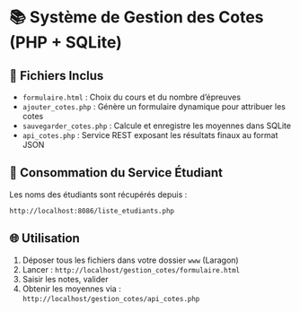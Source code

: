 # 📚 Système de Gestion des Cotes (PHP + SQLite)

## 🔧 Fichiers Inclus

- `formulaire.html` : Choix du cours et du nombre d’épreuves
- `ajouter_cotes.php` : Génère un formulaire dynamique pour attribuer les cotes
- `sauvegarder_cotes.php` : Calcule et enregistre les moyennes dans SQLite
- `api_cotes.php` : Service REST exposant les résultats finaux au format JSON

## 🔗 Consommation du Service Étudiant

Les noms des étudiants sont récupérés depuis :
```
http://localhost:8086/liste_etudiants.php
```

## 🌐 Utilisation

1. Déposer tous les fichiers dans votre dossier `www` (Laragon)
2. Lancer : `http://localhost/gestion_cotes/formulaire.html`
3. Saisir les notes, valider
4. Obtenir les moyennes via : `http://localhost/gestion_cotes/api_cotes.php`